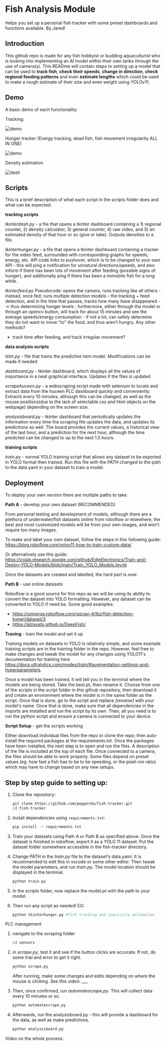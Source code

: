 
# Fish Analysis Module

Helps you set up a personal fish tracker with some preset dashboards and functions available. By Jared!


## Introduction

This github repo is made for any fish hobbyist or budding aquaculturist who is looking into implementing an AI model within their own tanks through the use of camera(s). This READme will contain steps to setting up a model that can be used to **track fish**, **check their speeds**, **change in direction**, **check regional feeding patterns** and even **estimate lengths** which could be used to make a rough estimate of their size and even weight using *YOLOv11*. 


## Demo

A basic demo of each functionality:

Tracking:

![demo](https://github.com/user-attachments/assets/1b1ddf7a-f8cf-4c49-95e0-76c562ee8716)

Hunger tracker (Energy tracking, dead fish, fish movement irregularity ALL IN ONE)

![demo](https://github.com/user-attachments/assets/6dea6af9-1f0e-46b7-a396-0105edcac964)

Density estimation

![dash](https://github.com/user-attachments/assets/5273304a-fc8c-458f-a116-9d19c0aef702)




## Scripts

This is a brief description of what each script in the scripts folder does and what can be expected.

**tracking scripts**

*tkinterdash.py* - a file that opens a tkinter dashboard containing a 1) regional counter, 2) density calculator, 3) general counter, 4) raw video, and 5) an estimated density of that hour or so (give or take).  Outputs densities to a file. 

*tkinterhunger.py* - a file that opens a tkinter dashboard containing a tracker for the video feed, surrounded with corresponding graphs for speeds, energy, etc. API code links to pushover, which is to be changed to your own API - this will ping a notification for unnatural directions/speeds, and also inform if there has been lots of movement after feeding (possible signs of hunger), and additionally ping if there has been a immobile fish for a long while.

*tkinterfeed.py*
Pseudocode: 
opens the camera, runs tracking like all others - instead, once fed; runs multiple detection models - the tracking + feed detection, and in the time that passes, tracks how many have disappeared --> thus determining hunger levels ; furthermore, either through the model or through an opencv button, will track for about 15 minutes and see the average speeds/energy consumption - if not a lot, can safely determine they do not want to move "to" the food, and thus aren't hungry.
Any other methods?
* track time after feeding, and track irregular movement?

**data analysis scripts**

*lstm.py* - file that trains the predictive lstm model. Modifications can be made if needed 

*dashboard.py* - tkinter dashboard, which displays all the values of importance in a neat graphical interface. Updates if the files is updated

*scrapehuceen.py* - a webscraping script made with selenium to locate and extract data from the huceen PLC dashboard quickly and conveniently. Extracts every 10 minutes, although this can be changed, as well as the mouse positions(due to the lack of selectable css and html objects on the webpage) depending on the screen size.

*analysisboard.py* - tkinter dashboard that periodically updates the information every time the scraping file updates the data, and updates its predictions as well. The board provides the current values, a historical view of the last hour, and a prediction for the next hour, although the time predicted can be changed to up to the next 1.5 hours.

**training scripts**

*train.py* - normal YOLO training script that allows any dataset to be exported in YOLO format then trained. Run this file with the PATH changed to the path to the data.yaml in your dataset to train a model.

## Deployment

To deploy your own version there are multiple paths to take:

**Path A** - develop your own dataset (RECOMMENDED)

From personal testing and development of models, although there are a plethora of underwater/fish datasets online from roboflow or elsewhere, the best and most customized models will be from your own images, and won't require too many images. 

To make and label your own dataset, follow the steps in this following guide:
https://blog.roboflow.com/yolov11-how-to-train-custom-data/

Or alternatively use this guide: 
https://colab.research.google.com/github/EdjeElectronics/Train-and-Deploy-YOLO-Models/blob/main/Train_YOLO_Models.ipynb

Once the datasets are created and labelled, the hard part is over. 



**Path B** - use online datasets 

Roboflow is a good source for this repo as we will be using its ability to convert the dataset into YOLO formatting. However, any dataset can be converted to YOLO if need be. 
Some good examples: 

- https://universe.roboflow.com/razvan-jk1bz/fish-detection-kvnwj/dataset/3
- https://alzayats.github.io/DeepFish/


**Traning** - train the model and set it up

Training models on datasets in YOLO is relatively simple, and some example training scripts are in the training folder in the repo. However, feel free to make changes and tweak the model for any changes using YOLO11's documentation for training here https://docs.ultralytics.com/modes/train/#augmentation-settings-and-hyperparameters.

Once a model has been trained, it will tell you in the terminal where the models are being stored. Take the best.pt, then rename it. Choose from one of the scripts in the script folder in this github repository, then download it and create an environment where the model is in the same folder as the script. Once that is done, go to the script and replace *[rename]* with your model's name. Once that is done, make sure that all dependencies in the imports are installed and run the script by its own. Then, all you need is to run the python script and ensure a camera is connected to your device.

**Script Setup** - get the scripts working

Either download individual files from the repo or clone the repo; then auto-install the required packages at the requirements.txt.
Once the packages have been installed, the next step is to open and run the files. A description of the file is included at the top of each file. Once connected to a camera, the files should be able to work properly. Some files depend on preset values (eg. how fast a fish has to be to be speeding, or the pixel-cm ratio) which may have to change based on any new setups.

## Step by step guide to setting up:

1. Clone the repository:
   ```bash
   git clone https://github.com/popperda/fish-tracker.git
   cd fish-tracker
   ```
2. Install dependencies using `requirements.txt`:
   ```bash
   pip install -r requirements.txt
   ```
3. Train your datasets using Path A or Path B as specified above. Once the dataset is finished in roboflow, export it as a YOLO 11 dataset. Put the dataset folder somewhere accessible in the fish-tracker directory.
4. Change PATH in the *train.py* file to the dataset's data.yaml. It is recommended to edit this in vscode or some other editor. Then tweak the model parameters, and run *train.py*. The model location should be displayed in the terminal. 
    ```bash
   python train.py
   ```

5. In the scripts folder, now replace the model.pt with the path to your model.

6. Then run any script as needed! EG:
    ```bash
   python tkinterhunger.py #fish tracking and inactivity estimation
   ```

PLC management

1. navigate to the scraping folder
    ```bash
   cd sensors
   ```

2. in *scrape.py*, test it and see if the button clicks are accurate. If not, do some trial and error to get it right.
    ```bash
   python scrape.py
   ```
    After running, make some changes and edits depending on where the mouse is clicking. See this video: ___
3. Then, once confirmed, run *automatescrape.py*. This will collect data every 10 minutes or so.
    ```bash
   python automatescrape.py
   ```

4. Afterwards, run the analysisboard.py - this will provide a dashboard for the data, as well as make predictions.
    ```bash
   python analysisboard.py
   ```


Video on the whole process:
